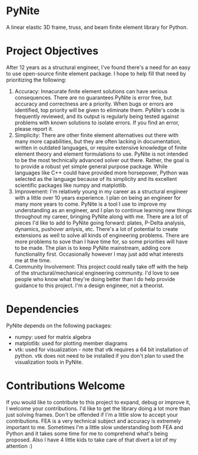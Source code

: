 # PyNite
A linear elastic 3D frame, truss, and beam finite element library for Python.

# Project Objectives
After 12 years as a structural engineer, I've found there's a need for an easy to use open-source finite element package. I hope to help fill that need by prioritizing the following:

1. Accuracy: Innacurate finite element solutions can have serious consequences. There are no guarantees PyNite is error free, but accuracy and correctness are a priority. When bugs or errors are identified, top priority will be given to eliminate them. PyNite's code is frequently reviewed, and its output is regularly being tested against problems with known solutions to isolate errors. If you find an error, please report it.
2. Simplicity: There are other finite element alternatives out there with many more capabilities, but they are often lacking in documentation, written in outdated languages, or require extensive knowledge of finite element theory and element formulations to use. PyNite is not intended to be the most technically advanced solver out there. Rather, the goal is to provide a robust yet simple general purpose package. While languages like C++ could have provided more horsepower, Python was selected as the language because of its simplicity and its excellent scientific packages like numpy and matplotlib.
4. Improvement: I'm relatively young in my career as a structural engineer with a little over 10 years experience. I plan on being an engineer for many more years to come. PyNite is a tool I use to improve my understanding as an engineer, and I plan to continue learning new things throughout my career, bringing PyNite along with me. There are a lot of pieces I'd like to add to PyNite going forward: plates, P-Delta analysis, dynamics, pushover anlysis, etc. There's a lot of potential to create extensions as well to solve all kinds of engineering problems. There are more problems to sove than I have time for, so some priorities will have to be made. The plan is to keep PyNite mainstream, adding core functionality first. Occasionally however I may just add what interests me at the time.
5. Community Involvement: This project could really take off with the help of the structural/mechanical engineering community. I'd love to see people who know what they're doing better than I do help provide guidance to this project. I'm a design engineer, not a theorist.

# Dependencies
PyNite depends on the following packages:
* numpy: used for matrix algebra
* matplotlib: used for plotting member diagrams
* vtk: used for visualization - note that vtk requires a 64 bit installation of python. vtk does not need to be installed if you don't plan to used the visualization tools in PyNite.

# Contributions Welcome
If you would like to contribute to this project to expand, debug or improve it, I welcome your contributions. I'd like to get the library doing a lot more than just solving frames. Don't be offended if I'm a little slow to accept your contributions. FEA is a very technical subject and accuracy is extremely important to me. Sometimes I'm a little slow understanding both FEA and Python and it takes some time for me to comprehend what's being proposed. Also I have 4 little kids to take care of that divert a lot of my attention :)
